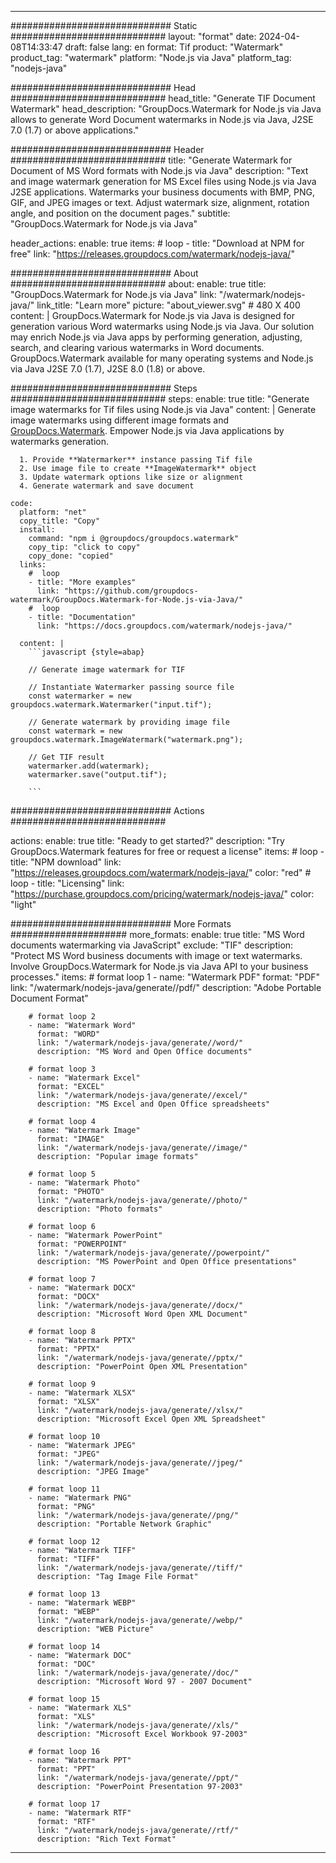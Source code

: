 
---
############################# Static ############################
layout: "format"
date:  2024-04-08T14:33:47
draft: false
lang: en
format: Tif
product: "Watermark"
product_tag: "watermark"
platform: "Node.js via Java"
platform_tag: "nodejs-java"

############################# Head ############################
head_title: "Generate TIF Document Watermark"
head_description: "GroupDocs.Watermark for Node.js via Java allows to generate Word Document watermarks in Node.js via Java, J2SE 7.0 (1.7) or above applications."

############################# Header ############################
title: "Generate Watermark for Document of MS Word formats with Node.js via Java" 
description: "Text and image watermark generation for MS Excel files using Node.js via Java J2SE applications. Watermarks your business documents with BMP, PNG, GIF, and JPEG images or text. Adjust watermark size, alignment, rotation angle, and position on the document pages."
subtitle: "GroupDocs.Watermark for Node.js via Java" 

header_actions:
  enable: true
  items:
    #  loop
    - title: "Download at NPM for free"
      link: "https://releases.groupdocs.com/watermark/nodejs-java/"
      
############################# About ############################
about:
    enable: true
    title: "GroupDocs.Watermark for Node.js via Java"
    link: "/watermark/nodejs-java/"
    link_title: "Learn more"
    picture: "about_viewer.svg" # 480 X 400
    content: |
       GroupDocs.Watermark for Node.js via Java is designed for generation various Word watermarks using Node.js via Java. Our solution may enrich Node.js via Java apps by performing generation, adjusting, search, and clearing various watermarks in Word documents. GroupDocs.Watermark available for many operating systems and Node.js via Java J2SE 7.0 (1.7), J2SE 8.0 (1.8) or above.

############################# Steps ############################
steps:
    enable: true
    title: "Generate image watermarks for Tif files using Node.js via Java"
    content: |
      Generate image watermarks using different image formats and [GroupDocs.Watermark](https://products.groupdocs.com/watermark/nodejs-java/). Empower Node.js via Java applications by watermarks generation.
      
      1. Provide **Watermarker** instance passing Tif file
      2. Use image file to create **ImageWatermark** object
      3. Update watermark options like size or alignment
      4. Generate watermark and save document
   
    code:
      platform: "net"
      copy_title: "Copy"
      install:
        command: "npm i @groupdocs/groupdocs.watermark"
        copy_tip: "click to copy"
        copy_done: "copied"
      links:
        #  loop
        - title: "More examples"
          link: "https://github.com/groupdocs-watermark/GroupDocs.Watermark-for-Node.js-via-Java/"
        #  loop
        - title: "Documentation"
          link: "https://docs.groupdocs.com/watermark/nodejs-java/"
          
      content: |
        ```javascript {style=abap}

        // Generate image watermark for TIF

        // Instantiate Watermarker passing source file
        const watermarker = new groupdocs.watermark.Watermarker("input.tif");
        
        // Generate watermark by providing image file
        const watermark = new groupdocs.watermark.ImageWatermark("watermark.png");

        // Get TIF result
        watermarker.add(watermark);
        watermarker.save("output.tif");
        
        ```            

############################# Actions ############################

actions:
  enable: true
  title: "Ready to get started?"
  description: "Try GroupDocs.Watermark features for free or request a license"
  items:
    #  loop
    - title: "NPM download"
      link: "https://releases.groupdocs.com/watermark/nodejs-java/"
      color: "red"
        #  loop
    - title: "Licensing"
      link: "https://purchase.groupdocs.com/pricing/watermark/nodejs-java/"
      color: "light"


############################# More Formats #####################
more_formats:
    enable: true
    title: "MS Word documents watermarking via JavaScript"
    exclude: "TIF"
    description: "Protect MS Word business documents with image or text watermarks. Involve GroupDocs.Watermark for Node.js via Java API to your business processes."
    items: 
        # format loop 1
        - name: "Watermark PDF"
          format: "PDF"
          link: "/watermark/nodejs-java/generate//pdf/"
          description: "Adobe Portable Document Format"

        # format loop 2
        - name: "Watermark Word"
          format: "WORD"
          link: "/watermark/nodejs-java/generate//word/"
          description: "MS Word and Open Office documents"
          
        # format loop 3
        - name: "Watermark Excel"
          format: "EXCEL"
          link: "/watermark/nodejs-java/generate//excel/"
          description: "MS Excel and Open Office spreadsheets"

        # format loop 4
        - name: "Watermark Image"
          format: "IMAGE"
          link: "/watermark/nodejs-java/generate//image/"
          description: "Popular image formats"

        # format loop 5
        - name: "Watermark Photo"
          format: "PHOTO"
          link: "/watermark/nodejs-java/generate//photo/"
          description: "Photo formats"

        # format loop 6
        - name: "Watermark PowerPoint"
          format: "POWERPOINT"
          link: "/watermark/nodejs-java/generate//powerpoint/"
          description: "MS PowerPoint and Open Office presentations"

        # format loop 7
        - name: "Watermark DOCX"
          format: "DOCX"
          link: "/watermark/nodejs-java/generate//docx/"
          description: "Microsoft Word Open XML Document"
          
        # format loop 8
        - name: "Watermark PPTX"
          format: "PPTX"
          link: "/watermark/nodejs-java/generate//pptx/"
          description: "PowerPoint Open XML Presentation"
          
        # format loop 9
        - name: "Watermark XLSX"
          format: "XLSX"
          link: "/watermark/nodejs-java/generate//xlsx/"
          description: "Microsoft Excel Open XML Spreadsheet"

        # format loop 10
        - name: "Watermark JPEG"
          format: "JPEG"
          link: "/watermark/nodejs-java/generate//jpeg/"
          description: "JPEG Image"

        # format loop 11
        - name: "Watermark PNG"
          format: "PNG"
          link: "/watermark/nodejs-java/generate//png/"
          description: "Portable Network Graphic"

        # format loop 12
        - name: "Watermark TIFF"
          format: "TIFF"
          link: "/watermark/nodejs-java/generate//tiff/"
          description: "Tag Image File Format"

        # format loop 13
        - name: "Watermark WEBP"
          format: "WEBP"
          link: "/watermark/nodejs-java/generate//webp/"
          description: "WEB Picture"

        # format loop 14
        - name: "Watermark DOC"
          format: "DOC"
          link: "/watermark/nodejs-java/generate//doc/"
          description: "Microsoft Word 97 - 2007 Document"

        # format loop 15
        - name: "Watermark XLS"
          format: "XLS"
          link: "/watermark/nodejs-java/generate//xls/"
          description: "Microsoft Excel Workbook 97-2003"

        # format loop 16
        - name: "Watermark PPT"
          format: "PPT"
          link: "/watermark/nodejs-java/generate//ppt/"
          description: "PowerPoint Presentation 97-2003"

        # format loop 17
        - name: "Watermark RTF"
          format: "RTF"
          link: "/watermark/nodejs-java/generate//rtf/"
          description: "Rich Text Format"

---